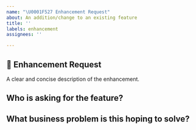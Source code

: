```yaml
---
name: "\U0001F527 Enhancement Request"
about: An addition/change to an existing feature
title: ''
labels: enhancement
assignees: ''

---
```


## 🔧 Enhancement Request 

A clear and concise description of the enhancement.

## Who is asking for the feature?

## What business problem is this hoping to solve?
